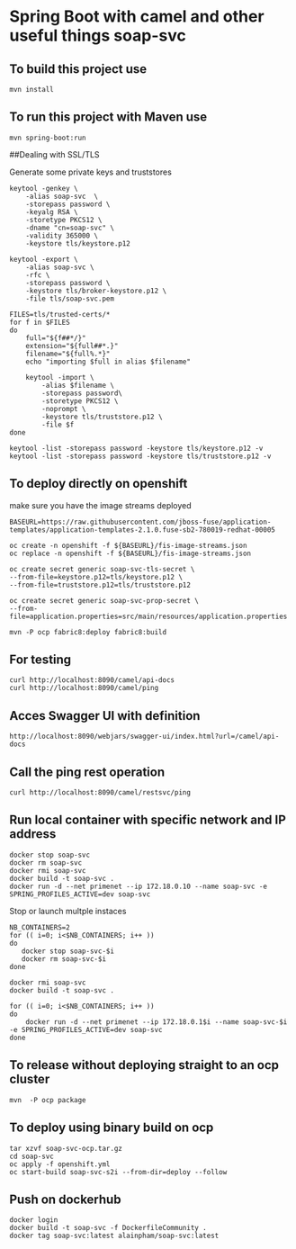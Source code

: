 # Spring Boot with camel and other useful things soap-svc 


## To build this project use

```
mvn install
```

## To run this project with Maven use

```
mvn spring-boot:run
```

##Dealing with SSL/TLS

Generate some private keys and truststores

```
keytool -genkey \
    -alias soap-svc  \
    -storepass password \
    -keyalg RSA \
    -storetype PKCS12 \
    -dname "cn=soap-svc" \
    -validity 365000 \
    -keystore tls/keystore.p12

keytool -export \
    -alias soap-svc \
    -rfc \
    -storepass password \
    -keystore tls/broker-keystore.p12 \
    -file tls/soap-svc.pem

FILES=tls/trusted-certs/*
for f in $FILES
do
    full="${f##*/}"
    extension="${full##*.}"
    filename="${full%.*}"
    echo "importing $full in alias $filename"

    keytool -import \
        -alias $filename \
        -storepass password\
        -storetype PKCS12 \
        -noprompt \
        -keystore tls/truststore.p12 \
        -file $f
done

keytool -list -storepass password -keystore tls/keystore.p12 -v
keytool -list -storepass password -keystore tls/truststore.p12 -v
```


## To deploy directly on openshift

make sure you have the image streams deployed

```
BASEURL=https://raw.githubusercontent.com/jboss-fuse/application-templates/application-templates-2.1.0.fuse-sb2-780019-redhat-00005

oc create -n openshift -f ${BASEURL}/fis-image-streams.json
oc replace -n openshift -f ${BASEURL}/fis-image-streams.json
```

```
oc create secret generic soap-svc-tls-secret \
--from-file=keystore.p12=tls/keystore.p12 \
--from-file=truststore.p12=tls/truststore.p12

oc create secret generic soap-svc-prop-secret \
--from-file=application.properties=src/main/resources/application.properties

mvn -P ocp fabric8:deploy fabric8:build
```

## For testing

```
curl http://localhost:8090/camel/api-docs
curl http://localhost:8090/camel/ping
```


## Acces Swagger UI with definition

```
http://localhost:8090/webjars/swagger-ui/index.html?url=/camel/api-docs
```

## Call the ping rest operation
```
curl http://localhost:8090/camel/restsvc/ping
```

## Run local container with specific network and IP address


```
docker stop soap-svc
docker rm soap-svc
docker rmi soap-svc
docker build -t soap-svc .
docker run -d --net primenet --ip 172.18.0.10 --name soap-svc -e SPRING_PROFILES_ACTIVE=dev soap-svc
```

Stop or launch multple instaces

```
NB_CONTAINERS=2
for (( i=0; i<$NB_CONTAINERS; i++ ))
do
   docker stop soap-svc-$i
   docker rm soap-svc-$i
done

docker rmi soap-svc
docker build -t soap-svc .

for (( i=0; i<$NB_CONTAINERS; i++ ))
do
    docker run -d --net primenet --ip 172.18.0.1$i --name soap-svc-$i -e SPRING_PROFILES_ACTIVE=dev soap-svc
done
```

## To release without deploying straight to an ocp cluster

```
mvn  -P ocp package
```

## To deploy using binary build on ocp

```
tar xzvf soap-svc-ocp.tar.gz
cd soap-svc
oc apply -f openshift.yml
oc start-build soap-svc-s2i --from-dir=deploy --follow
```

## Push on dockerhub

```
docker login
docker build -t soap-svc -f DockerfileCommunity .
docker tag soap-svc:latest alainpham/soap-svc:latest
```